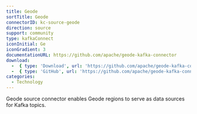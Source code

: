 ```yaml
---
title: Geode
sortTitle: Geode
connectorID: kc-source-geode
direction: source
support: community
type: kafkaConnect
iconInitial: Ge
iconGradient: 3
documentationURL: https://github.com/apache/geode-kafka-connector
download:
  -  { type: 'Download', url: 'https://github.com/apache/geode-kafka-connector/releases' }
  -  { type: 'GitHub', url: 'https://github.com/apache/geode-kafka-connector' }
categories:
  - Technology
---
```

Geode source connector enables Geode regions to serve as data sources for Kafka topics.

